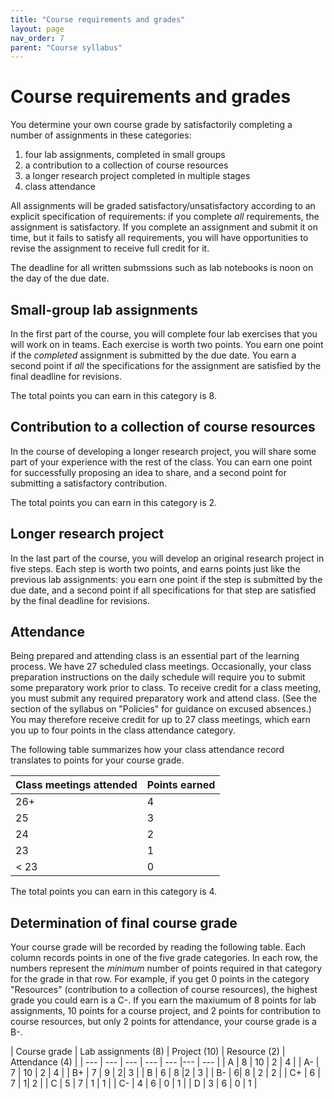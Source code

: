 ```yaml
---
title: "Course requirements and grades"
layout: page
nav_order: 7
parent: "Course syllabus"
---
```



# Course requirements and grades

You determine your own course grade by satisfactorily completing a number of assignments in these categories:

1. four lab assignments, completed in small groups
1. a contribution to a collection of course resources
1. a longer research project completed in multiple stages
1. class attendance

All assignments will be graded satisfactory/unsatisfactory according to an explicit specification of requirements: if you complete *all* requirements, the assignment is satisfactory. If you complete an assignment and submit it on time, but it fails to satisfy all requirements, you will have opportunities to revise the assignment to receive full credit for it.

The deadline for all written submssions such as lab notebooks is noon on the day of the due date.


## Small-group lab assignments

In the first part of the course, you will complete four lab exercises that you will work on in teams. Each exercise is worth two points. You earn one point if the *completed* assignment is submitted by the due date. You earn a second point if *all* the specifications for the assignment are satisfied by the final deadline for revisions.

The total points you can earn in this category is 8.


## Contribution to a collection of course resources

In the course of developing a longer research project, you will share some part of your experience with the rest of the class. You can earn one point for successfully proposing an idea to share, and a second point for submitting a satisfactory contribution.


The total points you can earn in this category is 2.


## Longer research project

In the last part of the course, you will develop an original research project in five steps. Each step is worth two points, and earns points just like the previous lab assignments: you earn one point if the step is submitted by the due date, and a second point if all specifications for that step are satisfied by the final deadline for revisions.


## Attendance

Being prepared and attending class is an essential part of the learning process. We have 27 scheduled class meetings. Occasionally, your class preparation instructions on the daily schedule will require you to submit some preparatory work prior to class. To receive credit for a class meeting, you must submit any required preparatory work and attend class. (See the section of the syllabus on "Policies" for guidance on excused absences.) You may therefore receive credit for up to 27 class meetings, which earn you up to four points in the class attendance category.

The following table summarizes how your class attendance record translates to points for your course grade.


| Class meetings attended |	Points earned |
| --- | --- |
| 26+ |	4 |
| 25	| 3 |
| 24	| 2 |
| 23	| 1 |
| < 23	| 0 |

The total points you can earn in this category is 4.

## Determination of final course grade

Your course grade will be recorded by reading the following table.  Each column records points in one of the five grade categories. In each row, the numbers represent the *minimum* number of points required in that category for the grade in that row. For example, if you get 0 points in the category "Resources" (contribution to a collection of course resources), the highest grade you could earn is a C-.  If you earn the maxiumum of 8 points for lab assignments, 10 points for a course project, and 2 points for contribution to course resources, but only 2 points for attendance, your course grade is a B-.


| Course grade |  Lab assignments (8) | Project (10) | Resource (2) | Attendance (4) |
| --- | --- | --- | --- | --- |--- | --- |
| A | 8 | 10 | 2 | 4 |
| A-  | 7 | 10  | 2 | 4 |
| B+  | 7 | 9 | 2| 3 |
| B  | 6 | 8 |2 | 3 |
| B-  | 6| 8 | 2 | 2 |
| C+  |  6 | 7 | 1| 2 |
| C  | 5 | 7 | 1 | 1 |
| C-  | 4 | 6 | 0 | 1 |
| D  | 3 | 6 | 0 | 1 |
